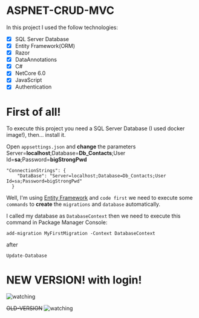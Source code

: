 # ASPNET-CRUD-MVC

In this project I used the follow technologies:
- [X] SQL Server Database
- [X] Entity Framework(ORM)
- [X] Razor
- [X] DataAnnotations
- [X] C#
- [X] NetCore 6.0
- [X] JavaScript
- [X] Authentication

# First of all!

To execute this project you need a SQL Server Database (I used docker image!), then... install it.

Open `appsettings.json` and **change** the parameters Server=**localhost**;Database=**Db_Contacts**;User Id=**sa**;Password=**bigStrongPwd**
```
"ConnectionStrings": {
    "DataBase": "Server=localhost;Database=Db_Contacts;User Id=sa;Password=bigStrongPwd"
  }
```

Well, I'm using [Entity Framework](https://www.entityframeworktutorial.net/efcore/entity-framework-core-migration.aspx) and `code first` we need to execute some `commands` to **create** the `migrations` and `database` automatically.

I called my database as `DatabaseContext` then we need to execute this command in Package Manager Console:

`add-migration MyFirstMigration -Context DatabaseContext` 

after

`Update-Database`

# NEW VERSION! with login!
![watching](images/ASPNET-CRUD-MVC-SQLSERVER.gif)

~~OLD-VERSION~~
![watching](images/aspnet-mvc-sqlserver.gif)